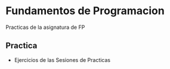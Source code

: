 Fundamentos de Programacion
==========

Practicas de la asignatura de FP

Practica
--------------------
+ Ejercicios de las Sesiones de Practicas
